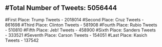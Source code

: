 #Total Number of Tweets: 5056444 
---
#First Place: Trump Tweets - 2018014
#Second Place: Cruz Tweets - 861698
#Third Place: Clinton Tweets - 581908
#Fourth Place: Rubio Tweets - 510810
#Fifth Place: Jeb! Tweets - 458900
#Sixth Place: Sanders Tweets - 333521
#Seventh Place: Carson Tweets - 154051
#Last Place: Kasich Tweets - 137542
